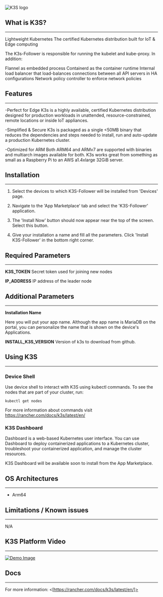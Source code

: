 ﻿![K3S logo](https://k3s.io/images/logo-k3s.svg "K3S Logo")

## What is K3S?

---

Lightweight Kubernetes
The certified Kubernetes distribution built for IoT & Edge computing

The K3s-Follower is responsible for running the kubelet and kube-proxy. In addition:

Flannel as embedded process
Containerd as the container runtime
Internal load balancer that load-balances connections between all API servers in HA configurations
Network policy controller to enforce network policies

## Features

---

-Perfect for Edge
K3s is a highly available, certified Kubernetes distribution designed for production workloads in unattended, resource-constrained, remote locations or inside IoT appliances.

-Simplified & Secure
K3s is packaged as a single <50MB binary that reduces the dependencies and steps needed to install, run and auto-update a production Kubernetes cluster.

-Optimized for ARM
Both ARM64 and ARMv7 are supported with binaries and multiarch images available for both. K3s works great from something as small as a Raspberry Pi to an AWS a1.4xlarge 32GiB server.

## Installation

---

1. Select the devices to which K3S-Follower will be installed from 'Devices' page.

2. Navigate to the 'App Marketplace' tab and select the 'K3S-Follower' application.

3. The 'Install Now' button should now appear near the top of the screen. Select this button.

4. Give your installation a name and fill all the parameters. Click 'Install K3S-Follower' in the bottom right corner.

## Required Parameters

---

**K3S_TOKEN**
Secret token used for joining new nodes

**IP_ADDRESS**
IP address of the leader node

## Additional Parameters

---

**Installation Name**

Here you will put your app name. Although the app name is MariaDB on the portal, you can personalize the name that is shown on the device's Applications.

**INSTALL_K3S_VERSION**
Version of k3s to download from github.

## Using K3S

---

### Device Shell

Use device shell to interact with K3S using kubectl commands. To see the nodes that are part of your cluster, run:

`kubectl get nodes`

For more information about commands visit <https://rancher.com/docs/k3s/latest/en/>

### K3S Dashboard

Dashboard is a web-based Kubernetes user interface. You can use Dashboard to deploy containerized applications to a Kubernetes cluster, troubleshoot your containerized application, and manage the cluster resources.

K3S Dashboard will be available soon to install from the App Marketplace.

## OS Architectures

---

- Arm64

## Limitations / Known issues

---

N/A

## K3S Platform Video

---

[![Demo Image](http://img.youtube.com/vi/2LNxGVS81mE/0.jpg)](https://www.youtube.com/watch?v=2LNxGVS81mE)

## Docs

---

For more information: <[https://rancher.com/docs/k3s/latest/en/]>
